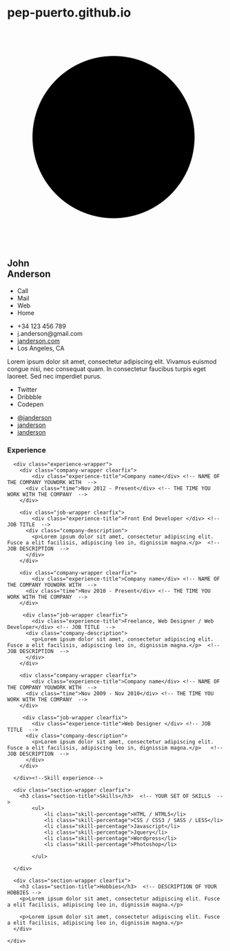 # pep-puerto.github.io

<meta name="viewport" content="width=device-width, initial-scale=1, maximum-scale=1">
<div class="resume-wrapper">
	<section class="profile section-padding">
		<div class="container">
			<div class="picture-resume-wrapper">
        <div class="picture-resume">
        <span><img src="https://s3.amazonaws.com/uifaces/faces/twitter/jsa/128.jpg" alt="" /></span>
        <svg version="1.1" viewBox="0 0 350 350">
  
  <defs>
    <filter id="goo">
      <feGaussianBlur in="SourceGraphic" stdDeviation="8" result="blur" />
      <feColorMatrix in="blur" mode="matrix" values="1 0 0 0 0  0 1 0 0 0  0 0 1 0 0  0 0 0 21 -9" result="cm" />
    </filter>
  </defs>
  
  
<g filter="url(#goo)" >  
  
  <circle id="main_circle" class="st0" cx="171.5" cy="175.6" r="130"/>
  
  <circle id="circle" class="bubble0 st1" cx="171.5" cy="175.6" r="122.7"/>
  <circle id="circle" class="bubble1 st1" cx="171.5" cy="175.6" r="122.7"/>
  <circle id="circle" class="bubble2 st1" cx="171.5" cy="175.6" r="122.7"/>
  <circle id="circle" class="bubble3 st1" cx="171.5" cy="175.6" r="122.7"/>
  <circle id="circle" class="bubble4 st1" cx="171.5" cy="175.6" r="122.7"/>
  <circle id="circle" class="bubble5 st1" cx="171.5" cy="175.6" r="122.7"/>
  <circle id="circle" class="bubble6 st1" cx="171.5" cy="175.6" r="122.7"/>
  <circle id="circle" class="bubble7 st1" cx="171.5" cy="175.6" r="122.7"/>
  <circle id="circle" class="bubble8 st1" cx="171.5" cy="175.6" r="122.7"/>
  <circle id="circle" class="bubble9 st1" cx="171.5" cy="175.6" r="122.7"/>
  <circle id="circle" class="bubble10 st1" cx="171.5" cy="175.6" r="122.7"/>

</g>  
</svg>
      </div>
         <div class="clearfix"></div>
 </div>
      <div class="name-wrapper">
        <h1>John <br/>Anderson</h1><!-- YOUR NAME AND LAST NAME  -->
      </div>
      <div class="clearfix"></div>
      <div class="contact-info clearfix">
      	<ul class="list-titles">
      		<li>Call</li>
      		<li>Mail</li>
      		<li>Web</li>
      		<li>Home</li>
      	</ul>
        <ul class="list-content ">
        	<li>+34 123 456 789</li> <!-- YOUR PHONE NUMBER  -->
        	<li>j.anderson@gmail.com</li> <!-- YOUR EMAIL -->
        	<li><a href="#">janderson.com</a></li> <!-- YOUR WEBSITE  -->
        	<li>Los Angeles, CA</li> <!-- YOUR STATE AND COUNTRY  -->
        </ul>
      </div>
      <div class="contact-presentation"> <!-- YOUR PRESENTATION RESUME  -->
      	<p><span class="bold">Lorem</span> ipsum dolor sit amet, consectetur adipiscing elit. Vivamus euismod congue nisi, nec consequat quam. In consectetur faucibus turpis eget laoreet. Sed nec imperdiet purus. </p>
      </div>
      <div class="contact-social clearfix">
      	<ul class="list-titles">
      		<li>Twitter</li>
      		<li>Dribbble</li>
      		<li>Codepen</li>
      	</ul>
        <ul class="list-content"> <!-- REMEMBER TO PUT THE URL ON THE HREF TAG  -->
      		<li><a href="">@janderson</a></li> <!-- YOUR TWITTER USER  -->
      		<li><a href="">janderson</a></li> <!-- YOUR DRIBBBLE USER  -->
      		<li><a href="">janderson</a></li> <!-- YOUR BEHANCE USER  -->
      	</ul>
      </div>
		</div>
	</section>
  
  <section class="experience section-padding">
  	<div class="container">
  		<h3 class="experience-title">Experience</h3>
      
      <div class="experience-wrapper">
      	<div class="company-wrapper clearfix">
      		<div class="experience-title">Company name</div> <!-- NAME OF THE COMPANY YOUWORK WITH  -->
          <div class="time">Nov 2012 - Present</div> <!-- THE TIME YOU WORK WITH THE COMPANY  -->
      	</div>
        
        <div class="job-wrapper clearfix">
        	<div class="experience-title">Front End Developer </div> <!-- JOB TITLE  -->
          <div class="company-description">
          	<p>Lorem ipsum dolor sit amet, consectetur adipiscing elit. Fusce a elit facilisis, adipiscing leo in, dignissim magna.</p>  <!-- JOB DESCRIPTION  -->
          </div>
        </div>
        
        <div class="company-wrapper clearfix">
      		<div class="experience-title">Company name</div> <!-- NAME OF THE COMPANY YOUWORK WITH  -->
          <div class="time">Nov 2010 - Present</div> <!-- THE TIME YOU WORK WITH THE COMPANY  -->
      	</div>
        
         <div class="job-wrapper clearfix">
        	<div class="experience-title">Freelance, Web Designer / Web Developer</div> <!-- JOB TITLE  -->
          <div class="company-description">
          	<p>Lorem ipsum dolor sit amet, consectetur adipiscing elit. Fusce a elit facilisis, adipiscing leo in, dignissim magna.</p>  <!-- JOB DESCRIPTION  -->
          </div>
        </div>
        
        <div class="company-wrapper clearfix">
      		<div class="experience-title">Company name</div> <!-- NAME OF THE COMPANY YOUWORK WITH  -->
          <div class="time">Nov 2009 - Nov 2010</div> <!-- THE TIME YOU WORK WITH THE COMPANY  -->
      	</div> 
        
         <div class="job-wrapper clearfix">
        	<div class="experience-title">Web Designer </div> <!-- JOB TITLE  -->
          <div class="company-description">
          	<p>Lorem ipsum dolor sit amet, consectetur adipiscing elit. Fusce a elit facilisis, adipiscing leo in, dignissim magna.</p>   <!-- JOB DESCRIPTION  -->
          </div>
        </div>
        
      </div><!--Skill experience-->
      
      <div class="section-wrapper clearfix">
      	<h3 class="section-title">Skills</h3>  <!-- YOUR SET OF SKILLS  -->
        	<ul>
        		<li class="skill-percentage">HTML / HTML5</li>
        		<li class="skill-percentage">CSS / CSS3 / SASS / LESS</li>
        		<li class="skill-percentage">Javascript</li>
        		<li class="skill-percentage">Jquery</li>
        		<li class="skill-percentage">Wordpress</li>
        		<li class="skill-percentage">Photoshop</li>
            
        	</ul>
        
      </div>
      
      <div class="section-wrapper clearfix">
        <h3 class="section-title">Hobbies</h3>  <!-- DESCRIPTION OF YOUR HOBBIES -->
        <p>Lorem ipsum dolor sit amet, consectetur adipiscing elit. Fusce a elit facilisis, adipiscing leo in, dignissim magna.</p>
        
        <p>Lorem ipsum dolor sit amet, consectetur adipiscing elit. Fusce a elit facilisis, adipiscing leo in, dignissim magna.</p> 
      </div>
      
  	</div>
  </section>
  
  <div class="clearfix"></div>
</div>
